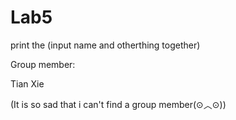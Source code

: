 # Lab5
print the (input name and otherthing together)

Group member:

Tian Xie

(It is so sad that i can't find a group member(⊙︿⊙))

